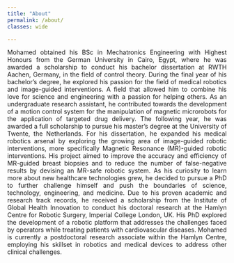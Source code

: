 ```yaml
---
title: "About"
permalink: /about/
classes: wide

---
```


<p align="justify"> Mohamed obtained his BSc in Mechatronics Engineering with Highest Honours from the German University in Cairo, Egypt, where he was awarded a scholarship to conduct his bachelor dissertation at RWTH Aachen, Germany, in the field of control theory. During the final year of his bachelor’s degree, he explored his passion for the field of medical robotics and image-guided interventions. A field that allowed him to combine his love for science and engineering with a passion for helping others. As an undergraduate research assistant, he contributed towards the development of a motion control system for the manipulation of magnetic microrobots for the application of targeted drug delivery. The following year, he was awarded a full scholarship to pursue his master’s degree at the University of Twente, the Netherlands. For his dissertation, he expanded his medical robotics arsenal by exploring the growing area of image-guided robotic interventions, more specifically Magnetic Resonance (MR)-guided robotic interventions. His project aimed to improve the accuracy and efficiency of MR-guided breast biopsies and to reduce the number of false-negative results by devising an MR-safe robotic system. As his curiosity to learn more about new healthcare technologies grew, he decided to pursue a PhD to further challenge himself and push the boundaries of science, technology, engineering, and medicine. Due to his proven academic and research track records, he received a scholarship from the Institute of Global Health Innovation to conduct his doctoral research at the Hamlyn Centre for Robotic Surgery, Imperial College London, UK. His PhD explored the development of a robotic platform that addresses the challenges faced by operators while treating patients with cardiovascular diseases. Mohamed is currently a postdoctoral research associate within the Hamlyn Centre, employing his skillset in robotics and medical devices to address other clinical challenges.</p>

